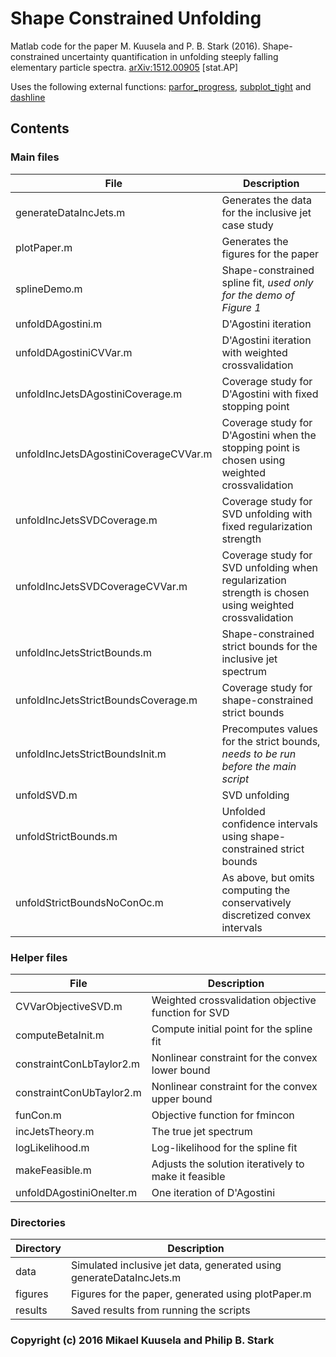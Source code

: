 # Shape Constrained Unfolding

Matlab code for the paper M. Kuusela and P. B. Stark (2016). Shape-constrained uncertainty quantification in unfolding steeply falling elementary particle spectra. [arXiv:1512.00905](http://arxiv.org/abs/1512.00905) [stat.AP]

Uses the following external functions: [parfor_progress](http://ch.mathworks.com/matlabcentral/fileexchange/32101-progress-monitor--progress-bar--that-works-with-parfor), [subplot_tight](http://ch.mathworks.com/matlabcentral/fileexchange/30884-controllable-tight-subplot/) and [dashline](http://ch.mathworks.com/matlabcentral/fileexchange/1892-dashline)

## Contents
### Main files

| File | Description |
| --- | --- |
| generateDataIncJets.m | Generates the data for the inclusive jet case study |
| plotPaper.m | Generates the figures for the paper |
| splineDemo.m | Shape-constrained spline fit, *used only for the demo of Figure 1* |
| unfoldDAgostini.m | D'Agostini iteration |
| unfoldDAgostiniCVVar.m | D'Agostini iteration with weighted crossvalidation |
| unfoldIncJetsDAgostiniCoverage.m | Coverage study for D'Agostini with fixed stopping point |
| unfoldIncJetsDAgostiniCoverageCVVar.m | Coverage study for D'Agostini when the stopping point is chosen using weighted crossvalidation |
| unfoldIncJetsSVDCoverage.m | Coverage study for SVD unfolding with fixed regularization strength |
| unfoldIncJetsSVDCoverageCVVar.m | Coverage study for SVD unfolding when regularization strength is chosen using weighted crossvalidation |
| unfoldIncJetsStrictBounds.m | Shape-constrained strict bounds for the inclusive jet spectrum |
| unfoldIncJetsStrictBoundsCoverage.m | Coverage study for shape-constrained strict bounds |
| unfoldIncJetsStrictBoundsInit.m | Precomputes values for the strict bounds, *needs to be run before the main script* |
| unfoldSVD.m | SVD unfolding |
| unfoldStrictBounds.m | Unfolded confidence intervals using shape-constrained strict bounds |
| unfoldStrictBoundsNoConOc.m | As above, but omits computing the conservatively discretized convex intervals |

### Helper files

| File | Description |
| --- | --- |
| CVVarObjectiveSVD.m | Weighted crossvalidation objective function for SVD |
| computeBetaInit.m | Compute initial point for the spline fit |
| constraintConLbTaylor2.m | Nonlinear constraint for the convex lower bound |
| constraintConUbTaylor2.m | Nonlinear constraint for the convex upper bound |
| funCon.m | Objective function for fmincon |
| incJetsTheory.m | The true jet spectrum |
| logLikelihood.m | Log-likelihood for the spline fit |
| makeFeasible.m | Adjusts the solution iteratively to make it feasible |
| unfoldDAgostiniOneIter.m | One iteration of D'Agostini |

### Directories

| Directory | Description |
| --- | --- |
| data | Simulated inclusive jet data, generated using generateDataIncJets.m  |
| figures | Figures for the paper, generated using plotPaper.m |
| results | Saved results from running the scripts |

### Copyright (c) 2016 Mikael Kuusela and Philip B. Stark
